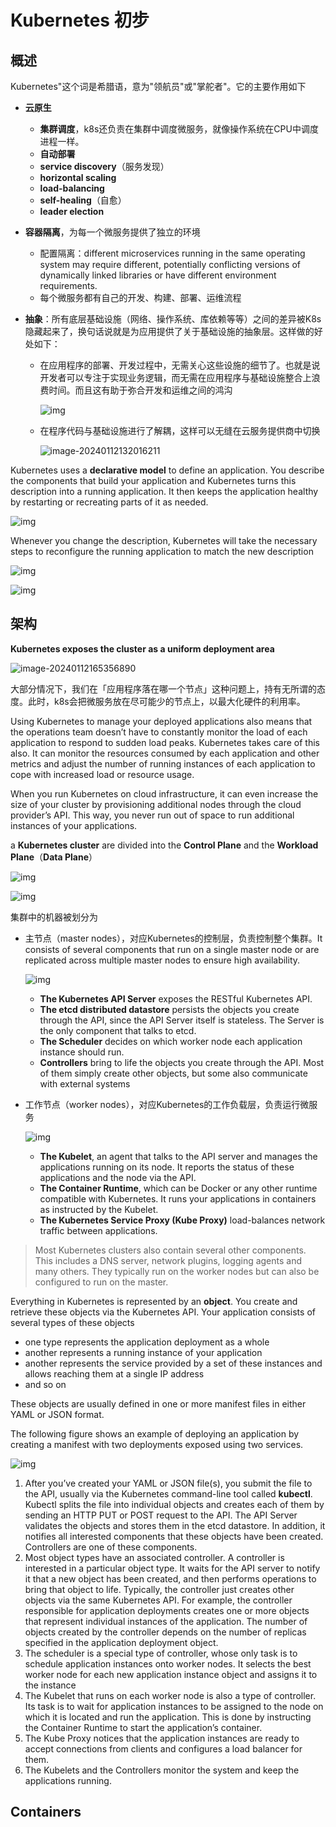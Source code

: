# Kubernetes 初步

## 概述

Kubernetes"这个词是希腊语，意为"领航员"或"掌舵者"。它的主要作用如下

- **云原生**

  - **集群调度**，k8s还负责在集群中调度微服务，就像操作系统在CPU中调度进程一样。
  - **自动部署**
  - **service discovery**（服务发现）
  - **horizontal scaling** 
  - **load-balancing** 
  - **self-healing**（自愈） 
  - **leader election** 

- **容器隔离**，为每一个微服务提供了独立的环境

  - 配置隔离：different microservices running in the same operating system may require different, potentially conflicting versions of dynamically linked libraries or have different environment requirements.
  - 每个微服务都有自己的开发、构建、部署、运维流程

- **抽象**：所有底层基础设施（网络、操作系统、库依赖等等）之间的差异被K8s隐藏起来了，换句话说就是为应用提供了关于基础设施的抽象层。这样做的好处如下：

  - 在应用程序的部署、开发过程中，无需关心这些设施的细节了。也就是说开发者可以专注于实现业务逻辑，而无需在应用程序与基础设施整合上浪费时间。而且这有助于弥合开发和运维之间的鸿沟

    ![img](assets/1.1.png)

  - 在程序代码与基础设施进行了解耦，这样可以无缝在云服务提供商中切换

    ![image-20240112132016211](assets/image-20240112132016211.png)



Kubernetes uses a **declarative model** to define an application. You describe the components that build your application and Kubernetes turns this description into a running application. It then keeps the application healthy by restarting or recreating parts of it as needed.



![img](assets/1.2.png)

Whenever you change the description, Kubernetes will take the necessary steps to reconfigure the running application to match the new description

 ![img](assets/1.3.png)

![img](assets/1.4.png)







## 架构

**Kubernetes exposes the cluster as a uniform deployment area**

![image-20240112165356890](assets/image-20240112165356890.png)

大部分情况下，我们在「应用程序落在哪一个节点」这种问题上，持有无所谓的态度。此时，k8s会把微服务放在尽可能少的节点上，以最大化硬件的利用率。

Using Kubernetes to manage your deployed applications also means that the operations team doesn’t have to constantly monitor the load of each application to respond to sudden load peaks. Kubernetes takes care of this also. It can monitor the resources consumed by each application and other metrics and adjust the number of running instances of each application to cope with increased load or resource usage.

When you run Kubernetes on cloud infrastructure, it can even increase the size of your cluster by provisioning additional nodes through the cloud provider’s API. This way, you never run out of space to run additional instances of your applications.





a **Kubernetes cluster** are divided into the **Control Plane** and the **Workload Plane**（**Data Plane**）

![img](assets/1.9.png)

![img](assets/1.11.png)

集群中的机器被划分为

- 主节点（master nodes），对应Kubernetes的控制层，负责控制整个集群。It consists of several components that run on a single master node or are replicated across multiple master nodes to ensure high availability.

  ![img](assets/1.12.png)

  - **The Kubernetes API Server** exposes the RESTful Kubernetes API. 
  - **The etcd distributed datastore** persists the objects you create through the API, since the API Server itself is stateless. The Server is the only component that talks to etcd.
  - **The Scheduler** decides on which worker node each application instance should run.
  - **Controllers** bring to life the objects you create through the API. Most of them simply create other objects, but some also communicate with external systems

- 工作节点（worker nodes），对应Kubernetes的工作负载层，负责运行微服务

  ![img](assets/1.13.png)

  - **The Kubelet**, an agent that talks to the API server and manages the applications running on its node. It reports the status of these applications and the node via the API.
  - **The Container Runtime**, which can be Docker or any other runtime compatible with Kubernetes. It runs your applications in containers as instructed by the Kubelet.
  - **The Kubernetes Service Proxy (Kube Proxy)** load-balances network traffic between applications. 

> Most Kubernetes clusters also contain several other components. This includes a DNS server, network plugins, logging agents and many others. They typically run on the worker nodes but can also be configured to run on the master.

Everything in Kubernetes is represented by an **object**. You create and retrieve these objects via the Kubernetes API. Your application consists of several types of these objects

- one type represents the application deployment as a whole
- another represents a running instance of your application
- another represents the service provided by a set of these instances and allows reaching them at a single IP address
- and so on

These objects are usually defined in one or more manifest files in either YAML or JSON format.





The following figure shows an example of deploying an application by creating a manifest with two deployments exposed using two services.

![img](assets/1.14.png)

1. After you’ve created your YAML or JSON file(s), you submit the file to the API, usually via the Kubernetes command-line tool called **kubectl**. Kubectl splits the file into individual objects and creates each of them by sending an HTTP PUT or POST request to the API. The API Server validates the objects and stores them in the etcd datastore.  In addition, it notifies all interested components that these objects have been created. Controllers are one of these components.
2. Most object types have an associated controller. A controller is interested in a particular object type. It waits for the API server to notify it that a new object has been created, and then performs operations to bring that object to life. Typically, the controller just creates other objects via the same Kubernetes API. For example, the controller responsible for application deployments creates one or more objects that represent individual instances of the application. The number of objects created by the controller depends on the number of replicas specified in the application deployment object.
3. The scheduler is a special type of controller, whose only task is to schedule application instances onto worker nodes. It selects the best worker node for each new application instance object and assigns it to the instance
4. The Kubelet that runs on each worker node is also a type of controller. Its task is to wait for application instances to be assigned to the node on which it is located and run the application. This is done by instructing the Container Runtime to start the application’s container.
5. The Kube Proxy notices that the application instances are ready to accept connections from clients and configures a load balancer for them.
6. The Kubelets and the Controllers monitor the system and keep the applications running.



## Containers

